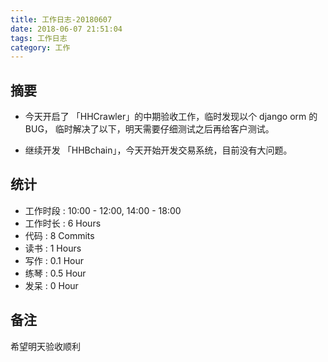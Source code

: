 ```yaml
---
title: 工作日志-20180607
date: 2018-06-07 21:51:04
tags: 工作日志
category: 工作
---
```


## 摘要

* 今天开启了 「HHCrawler」的中期验收工作，临时发现以个 django orm 的 BUG， 临时解决了以下，明天需要仔细测试之后再给客户测试。

* 继续开发 「HHBchain」，今天开始开发交易系统，目前没有大问题。

## 统计

* 工作时段 : 10:00 - 12:00, 14:00 - 18:00
* 工作时长 : 6 Hours
* 代码 : 8 Commits
* 读书 : 1 Hours
* 写作 : 0.1 Hour
* 练琴 : 0.5 Hour
* 发呆 : 0 Hour


## 备注

希望明天验收顺利